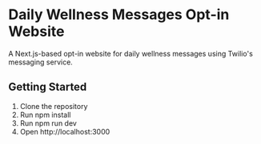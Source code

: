 # Daily Wellness Messages Opt-in Website

A Next.js-based opt-in website for daily wellness messages using Twilio's messaging service.

## Getting Started

1. Clone the repository
2. Run npm install
3. Run npm run dev
4. Open http://localhost:3000
